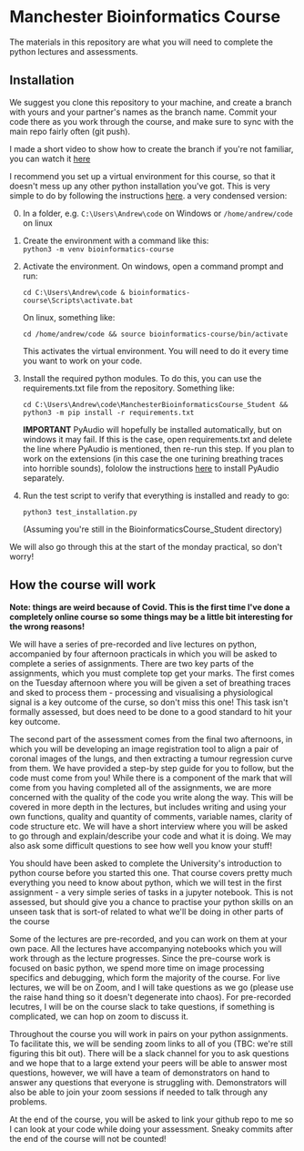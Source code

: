 # Manchester Bioinformatics Course 

The materials in this repository are what you will need to complete the python lectures and assessments. 

## Installation
We suggest you clone this repository to your machine, and create a branch with yours and your partner's names as the branch name. Commit your code there as you work through the course, and make sure to sync with the main repo fairly often (git push).

I made a short video to show how to create the branch if you're not familiar, you can watch it [here](https://youtu.be/72Sf03n5KZY)


I recommend you set up a virtual environment for this course, so that it doesn't mess up any other python installation you've got. This is very simple to do by following the instructions [here](https://docs.python.org/3/tutorial/venv.html). a very condensed version:

0. In a folder, e.g. `C:\Users\Andrew\code` on Windows or `/home/andrew/code` on linux
1. Create the environment with a command like this:  
    `python3 -m venv bioinformatics-course`
2. Activate the environment. On windows, open a command prompt and run:

    `cd C:\Users\Andrew\code & bioinformatics-course\Scripts\activate.bat`

    On linux, something like:

    `cd /home/andrew/code && source bioinformatics-course/bin/activate` 

    This activates the virtual environment. You will need to do it every time you want to work on your code.

3. Install the required python modules. To do this, you can use the requirements.txt file from the repository. Something like:

    `cd C:\Users\Andrew\code\ManchesterBioinformaticsCourse_Student && python3 -m pip install -r requirements.txt`

    __IMPORTANT__ PyAudio will hopefully be installed automatically, but on windows it may fail. If this is the case, open requirements.txt and delete the line where PyAudio is mentioned, then re-run this step. If you plan to work on the extensions (in this case the one turining breathing traces into horrible sounds), fololow the instructions [here](https://stackoverflow.com/questions/52283840/i-cant-install-pyaudio-on-windows-how-to-solve-error-microsoft-visual-c-14) to install PyAudio separately.

4. Run the test script to verify that everything is installed and ready to go:
    
    `python3 test_installation.py`

    (Assuming you're still in the BioinformaticsCourse_Student directory)

We will also go through this at the start of the monday practical, so don't worry!


## How the course will work

__Note: things are weird because of Covid. This is the first time I've done a completely online course so some things may be a little bit interesting for the wrong reasons!__

We will have a series of pre-recorded and live lectures on python, accompanied by four afternoon practicals in which you will be asked to complete a series of assignments. There are two key parts of the assignments, which you must complete top get your marks. The first comes on the Tuesday afternoon where you will be given a set of breathing traces and sked to process them - processing and visualising a physiological signal is a key outcome of the curse, so don't miss this one! This task isn't formally assessed, but does need to be done to a good standard to hit your key outcome.

The second part of the assessment comes from the final two afternoons, in which you will be developing an image registration tool to align a pair of coronal images of the lungs, and then extracting a tumour regression curve from them. We have provided a step-by step guide for you to follow, but the code must come from you! While there is a component of the mark that will come from you having completed all of the assignments, we are more concerned with the quality of the code you write along the way. This will be covered in more depth in the lectures, but includes writing and using your own functions, quality and quantity of comments, variable names, clarity of code structure etc. We will have a short interview where you will be asked to go through and explain/describe your code and what it is doing. We may also ask some difficult questions to see how well you know your stuff!

You should have been asked to complete the University's introduction to python course before you started this one. That course covers pretty much everything you need to know about python, which we will test in the first assignment - a very simple series of tasks in a jupyter notebook. This is not assessed, but should give you a chance to practise your python skills on an unseen task that is sort-of related to what we'll be doing in other parts of the course

Some of the lectures are pre-recorded, and you can work on them at your own pace. All the lectures have accompanying notebooks which you will work through as the lecture progresses. Since the pre-course work is focused on basic python, we spend more time on image processing specifics and debugging, which form the majority of the course. For live lectures, we will be on Zoom, and I will take questions as we go (please use the raise hand thing so it doesn't degenerate into chaos). For pre-recorded lecutres, I will be on the course slack to take questions, if something is complicated, we can hop on zoom to discuss it.

Throughout the course you will work in pairs on your python assignments. To facilitate this, we will be sending zoom links to all of you (TBC: we're still figuring this bit out). There will be a slack channel for you to ask questions and we hope that to a large extend your peers will be able to answer most questions, however, we will have a team of demonstrators on hand to answer any questions that everyone is struggling with. Demonstrators will also be able to join your zoom sessions if needed to talk through any problems.

At the end of the course, you will be asked to link your github repo to me so I can look at your code while doing your assessment. Sneaky commits after the end of the course will not be counted!
